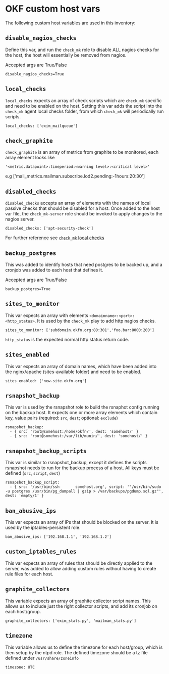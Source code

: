 # OKF custom host vars

The following custom host variables are used in this inventory:

## `disable_nagios_checks`

Define this var, and run the `check_mk` role to disable ALL nagios checks for
the host, the host will essentially be removed from nagios.

Accepted args are True/False

    disable_nagios_checks=True

## `local_checks`

`local_checks` expects an array of check scripts which are `check_mk` specific and
need to be enabled on the host. Setting this var adds the script into the `check_mk` agent local checks folder, from which `check_mk` will periodically run scripts.

    local_checks: ['exim_mailqueue']

## `check_graphite`

`check_graphite` is an array of metrics from graphite to be monitored, each array element looks like 

    '<metric.datapoint>:timeperiod:<warning level>:<critical level>'
e.g
    ['mail_metrics.mailman.subscribe.lod2.pending:-1hours:20:30']


## `disabled_checks`

`disabled_checks` accepts an array of elements with the names of local passive
checks that should be disabled for a host. Once added to the host var file, the `check_mk-server` role should be invoked to apply changes to the nagios server.

    disabled_checks: ['apt-security-check']

For further reference see [`check_mk` local checks](http://mathias-kettner.de/checkmk_localchecks.html)

## `backup_postgres`

This was added to identify hosts that need postgres to be backed up, and a
cronjob was added to each host that defines it.

Accepted args are True/False

    backup_postgres=True

## `sites_to_monitor`

This var expects an array with elements `<domainname>:<port>:<http_status>`.
It is used by the `check_mk` play to add http nagios checks.

    sites_to_monitor: ['subdomain.okfn.org:80:301','foo.bar:8000:200']

`http_status` is the expected normal http status return code.

## `sites_enabled`

This var expects an array of domain names, which have been added into the
nginx/apache (sites-available folder) and need to be enabled.

    sites_enabled: ['new-site.okfn.org']

## `rsnapshot_backup`

This var is used by the rsnapshot role to build the rsnaphot config
running on the backup host. It expects one or more array elements which contain key, value pairs (required: `src`, `dest`; optional: `exclude`)

    rsnapshot_backup:
      - { src: 'root@somehost:/home/okfn/', dest: 'somehost/' }
      - { src: 'root@somehost:/var/lib/munin/', dest: 'somehost/' }

## `rsnapshot_backup_scripts`

This var is similar to rsnapshot_backup, except it defines the scripts rsnapshot
needs to run for the backup process of a host. All keys must be defined (`src`, `script`, `dest`)

    rsnapshot_backup_script:
      - { src: '/usr/bin/ssh       somehost.org', script: '"/usr/bin/sudo -u postgres /usr/bin/pg_dumpall | gzip > /var/backups/pgdump.sql.gz"', dest: 'empty/1' }

## `ban_abusive_ips`

This var expects an array of IPs that should be blocked on the server. It is used
by the iptables-persistent role.

    ban_abusive_ips: ['192.168.1.1', '192.168.1.2']

## `custom_iptables_rules`

This var expects an array of rules that should be directly applied to the
server, was added to allow adding custom rules without having to create rule
files for each host.

## `graphite_collectors`

This variable expects an array of graphite collector script names. This allows
us to include just the right collector scripts, and add its cronjob on each
host/group.

    graphite_collectors: ['exim_stats.py', 'mailman_stats.py']

## `timezone`

This variable allows us to define the timezone for each host/group, which is
then setup by the ntpd role. The defined timezone should be a tz file defined under `/usr/share/zoneinfo`
 
    timezone: UTC


